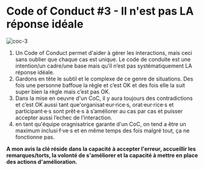 ---
---

# Code of Conduct #3 - Il n'est pas LA réponse idéale

![coc-3](https://raw.githubusercontent.com/Julia-barbelane/reflexions/master/photos/code-of-conduct/coc-3.png)

1) Un Code of Conduct permet d'aider à gérer les interactions, mais ceci sans oublier que chaque cas est unique. Le code de conduite est une intention/un cadre/une base mais qu’il n’est pas systématiquement LA réponse idéale.  
2) Gardons en tête le subtil et le complexe de ce genre de situations. Des fois une personne baffoue la règle et c’est OK et des fois elle la suit super bien la règle mais c’est pas OK.  
3) Dans la mise en oeuvre d'un CoC, il y aura toujours des contradictions et c’est OK aussi tant que'organisat·eur·rice·s, orat·eur·rice·s et participant·e·s sont prêt·e·s à s’améliorer au cas par cas et puisser accepter aussi l’echec de l’interaction.  
4) en tant qu'équipe oragnisatrice garante d'un CoC, on tend a être un maximum inclusi·f·ve·s et en même temps des fois malgré tout, ça ne fonctionne pas.

**A mon avis la clé réside dans la capacité à accepter l'erreur, accueillir les remarques/torts, la volonté de s'améliorer et la capacité à mettre en place des actions d'amélioration.**
